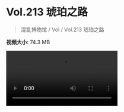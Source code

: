 # Vol.213 琥珀之路

> 混乱博物馆 / Vol / Vol.213 琥珀之路

**视频大小**: 74.3 MB

<div class="video"><video src="https://file.hsyhx.top/video/213.mp4" controls preload>🤔 您的浏览器不支持 video 标签</video></div>